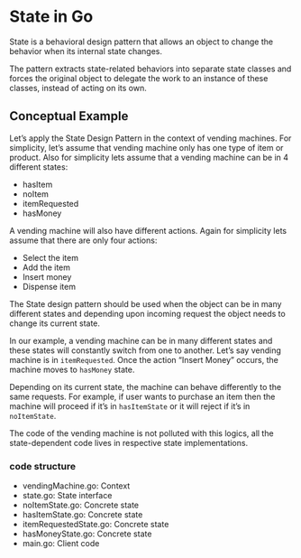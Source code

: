 # State in Go
State is a behavioral design pattern that allows an object to change the behavior when its internal state changes.

The pattern extracts state-related behaviors into separate state classes and forces the original object to delegate the work to an instance of these classes, instead of acting on its own.

## Conceptual Example
Let’s apply the State Design Pattern in the context of vending machines. For simplicity, let’s assume that vending machine only has one type of item or product. Also for simplicity lets assume that a vending machine can be in 4 different states:

* hasItem
* noItem
* itemRequested
* hasMoney

A vending machine will also have different actions. Again for simplicity lets assume that there are only four actions:

* Select the item
* Add the item
* Insert money
* Dispense item

The State design pattern should be used when the object can be in many different states and depending upon incoming request the object needs to change its current state.

In our example, a vending machine can be in many different states and these states will constantly switch from one to another. Let’s say vending machine is in `itemRequested`. Once the action “Insert Money” occurs, the machine moves to `hasMoney` state.

Depending on its current state, the machine can behave differently to the same requests. For example, if user wants to purchase an item then the machine will proceed if it’s in `hasItemState` or it will reject if it’s in `noItemState`.

The code of the vending machine is not polluted with this logics, all the state-dependent code lives in respective state implementations.

### code structure
* vendingMachine.go: Context
* state.go: State interface
* noItemState.go: Concrete state
* hasItemState.go: Concrete state
* itemRequestedState.go: Concrete state
* hasMoneyState.go: Concrete state
* main.go: Client code